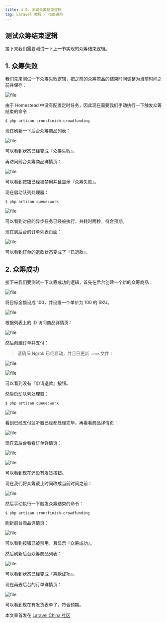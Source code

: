 ```yaml
---
title: 4.9. 测试众筹结束逻辑
tag: Laravel 教程 - 电商进阶
---
```


测试众筹结束逻辑
--------

接下来我们需要测试一下上一节实现的众筹结束逻辑。

1\. 众筹失败
--------

我们先来测试一下众筹失败逻辑，把之前的众筹商品的结束时间调整为当前时间之前并保存：

![file](https://lccdn.phphub.org/uploads/images/201808/30/5320/ds6zKtR1Gr.png?imageView2/2/w/1240/h/0)


由于 Homestead 中没有配置定时任务，因此现在需要我们手动执行一下触发众筹结束的命令：

    $ php artisan cron:finish-crowdfunding

现在刷新一下后台众筹商品列表：

![file](https://lccdn.phphub.org/uploads/images/201808/30/5320/FyMaHIcBiC.png?imageView2/2/w/1240/h/0)


可以看到状态已经变成『众筹失败』。

再访问前台众筹商品详情页：

![file](https://lccdn.phphub.org/uploads/images/201808/30/5320/Wb7BlM7lo7.png?imageView2/2/w/1240/h/0)


可以看到按钮已经被禁用并且显示『众筹失败』。

现在启动队列处理器：

    $ php artisan queue:work

![file](https://lccdn.phphub.org/uploads/images/201808/30/5320/vafJTXAKEe.png?imageView2/2/w/1240/h/0)


可以看到对应的异步任务已经被执行，共耗时两秒，符合预期。

现在到后台的订单列表页面：

![file](https://lccdn.phphub.org/uploads/images/201808/30/5320/9EuQfeDcOQ.png?imageView2/2/w/1240/h/0)


可以看到订单的退款状态变成了『已退款』。

2\. 众筹成功
--------

接下来我们要测试一下众筹成功的逻辑，首先在后台创建一个新的众筹商品：

![file](https://lccdn.phphub.org/uploads/images/201808/30/5320/EG9fv8G3Xm.png?imageView2/2/w/1240/h/0)


将目标金额设成 100，并设置一个单价为 100 的 SKU。

![file](https://lccdn.phphub.org/uploads/images/201808/30/5320/lGRCoMWwLO.png?imageView2/2/w/1240/h/0)


根据列表上的 ID 访问商品详情页：

![file](https://lccdn.phphub.org/uploads/images/201808/30/5320/QjtekIRggG.png?imageView2/2/w/1240/h/0)


然后创建订单并支付：

> 请确保 Ngrok 已经启动，并且已更新 `.env` 文件：

![file](https://lccdn.phphub.org/uploads/images/201808/30/5320/y9FyP3h6AM.png?imageView2/2/w/1240/h/0)


![file](https://lccdn.phphub.org/uploads/images/201808/30/5320/c7IMQexOWe.png?imageView2/2/w/1240/h/0)


可以看到没有『申请退款』按钮。

然后启动队列处理器：

    $ php artisan queue:work

![file](https://lccdn.phphub.org/uploads/images/201808/30/5320/bIP4xykTsM.png?imageView2/2/w/1240/h/0)


看到已经支付监听器已经都处理完毕，再看看商品详情页：

![file](https://lccdn.phphub.org/uploads/images/201808/30/5320/2TT4ahj3Id.png?imageView2/2/w/1240/h/0)


现在去后台看看订单详情页：

![file](https://lccdn.phphub.org/uploads/images/201808/30/5320/BIHfWuPptX.png?imageView2/2/w/1240/h/0)


![file](https://lccdn.phphub.org/uploads/images/201808/30/5320/FWQGlX00U3.png?imageView2/2/w/1240/h/0)


可以看到现在还没有发货按钮。

现在我们将众筹截止时间改成当前时间之前：

![file](https://lccdn.phphub.org/uploads/images/201808/30/5320/6ri1QaHYnO.png?imageView2/2/w/1240/h/0)


然后手动执行一下触发众筹结束的命令：

    $ php artisan cron:finish-crowdfunding

刷新前台商品详情页：

![file](https://lccdn.phphub.org/uploads/images/201808/30/5320/eThzWi6Ry4.png?imageView2/2/w/1240/h/0)


可以看到按钮已被禁用，且显示『众筹成功』。

然后刷新后台众筹商品列表：

![file](https://lccdn.phphub.org/uploads/images/201808/30/5320/pqLivrr7wf.png?imageView2/2/w/1240/h/0)


可以看到状态已经变成『筹款成功』。

现在再去后台的订单详情页：

![file](https://lccdn.phphub.org/uploads/images/201808/30/5320/tMIaBwXAS6.png?imageView2/2/w/1240/h/0)


可以看到现在有发货表单了，符合预期。

本文章首发在 [Laravel China 社区](https://laravel-china.org/)